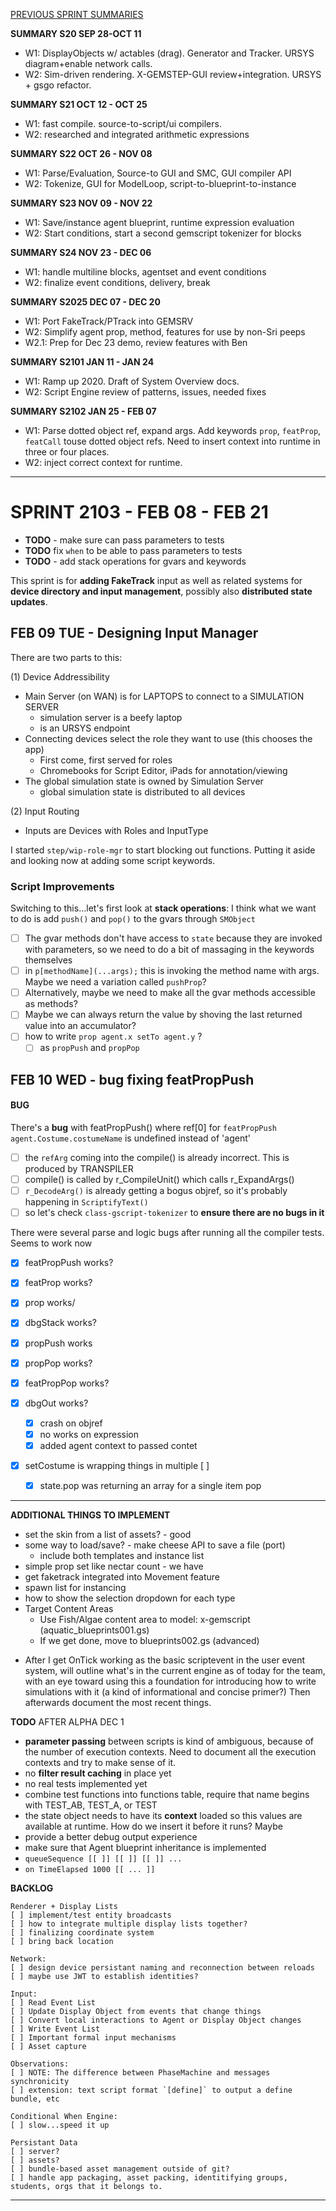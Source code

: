 [PREVIOUS SPRINT SUMMARIES](00-dev-archives/sprint-summaries.md)

**SUMMARY S20 SEP 28-OCT 11**

* W1: DisplayObjects w/ actables (drag). Generator and Tracker. URSYS diagram+enable network calls.
* W2: Sim-driven rendering. X-GEMSTEP-GUI review+integration. URSYS + gsgo refactor. 

**SUMMARY S21 OCT 12 - OCT 25**

* W1: fast compile. source-to-script/ui compilers.
* W2: researched and integrated arithmetic expressions

**SUMMARY S22 OCT 26 - NOV 08**

* W1: Parse/Evaluation, Source-to GUI and SMC, GUI compiler API
* W2: Tokenize, GUI for ModelLoop, script-to-blueprint-to-instance

**SUMMARY S23 NOV 09 - NOV 22**

* W1: Save/instance agent blueprint, runtime expression evaluation
* W2: Start conditions, start a second gemscript tokenizer for blocks

**SUMMARY S24 NOV 23 - DEC 06**

* W1: handle multiline blocks, agentset and event conditions
* W2: finalize event conditions, delivery, break

**SUMMARY S2025 DEC 07 - DEC 20**

* W1: Port FakeTrack/PTrack into GEMSRV
* W2: Simplify agent prop, method, features for use by non-Sri peeps
* W2.1: Prep for Dec 23 demo, review features with Ben

**SUMMARY S2101 JAN 11 - JAN 24**

* W1: Ramp up 2020. Draft of System Overview docs.
* W2: Script Engine review of patterns, issues, needed fixes

**SUMMARY S2102 JAN 25 - FEB 07**

* W1: Parse dotted object ref, expand args. Add keywords `prop`, `featProp`, `featCall` touse dotted object refs. Need to insert context into runtime in three or four places.
* W2: inject correct context for runtime.


---

# SPRINT 2103 - FEB 08 - FEB 21

* **TODO** - make sure can pass parameters to tests
* **TODO** fix `when` to be able to pass parameters to tests
* **TODO** - add stack operations for gvars and keywords

This sprint is for **adding FakeTrack** input as well as related systems for **device directory and input management**, possibly also **distributed state updates**. 

## FEB 09 TUE - Designing Input Manager

There are two parts to this:

(1) Device Addressibility

* Main Server (on WAN) is for LAPTOPS to connect to a SIMULATION SERVER
  * simulation server is a beefy laptop
  * is an URSYS endpoint
* Connecting devices select the role they want to use (this chooses the app)
  * First  come, first served for roles
  * Chromebooks for Script Editor, iPads for annotation/viewing
* The global simulation state is owned by Simulation Server
  * global simulation state is distributed to all devices

(2) Input Routing

* Inputs are Devices with Roles and InputType

I started `step/wip-role-mgr` to start blocking out functions. Putting it aside and looking now at adding some script keywords.

### Script Improvements

Switching to this...let's first look at **stack operations**: I think what we want to do is add `push()` and `pop()` to the gvars through `SMObject`

* [ ] The gvar methods don't have access to `state` because they are invoked with parameters, so we need to do a bit of massaging in the keywords themselves
* [ ] in `p[methodName](...args);` this is invoking the method name with args. Maybe we need a variation called `pushProp`?
* [ ] Alternatively, maybe we need to make all the gvar methods accessible as methods?
* [ ] Maybe we can always return the value by shoving the last returned value into an accumulator?
* [ ] how to write `prop agent.x setTo agent.y` ?
  * [ ] as `propPush` and `propPop`

## FEB 10 WED - bug fixing featPropPush

#### BUG

There's a **bug** with featPropPush() where ref[0] for `featPropPush agent.Costume.costumeName` is undefined instead of 'agent'

* [ ] the `refArg` coming into the compile() is already incorrect. This is produced by TRANSPILER
* [ ] compile() is called by r_CompileUnit() which calls r_ExpandArgs()
* [ ] `r_DecodeArg()` is already getting a bogus objref, so it's probably happening in `ScriptifyText()`
* [ ] so let's check `class-gscript-tokenizer` to **ensure there are no bugs in it**

There were several parse and logic bugs after running all the compiler tests. Seems to work now

* [x] featPropPush works?

* [x] featProp works?

* [x] prop works/

* [x] dbgStack works?

* [x] propPush works

* [x] propPop works?

* [x] featPropPop works?

* [x] dbgOut works?

  * [x] crash on objref
  * [x] no works on expression
  * [x] added agent context to passed contet

* [x] setCostume is wrapping things in multiple [ ] 

  * [x] state.pop was returning an array for a single item pop

  

  

---

**ADDITIONAL THINGS TO IMPLEMENT**

+ set the skin from a list of assets? - good
+ some way to load/save? - make cheese API to save a file (port)
  + include both templates and instance list
+ simple prop set like nectar count - we have
+ get faketrack integrated into Movement feature
+ spawn list for instancing
+ how to show the selection dropdown for each type
+ Target Content Areas
  + Use Fish/Algae content area to model: x-gemscript (aquatic_blueprints001.gs)
  + If we get done, move to blueprints002.gs (advanced)

* After I get OnTick working as the basic scriptevent in the user event system, will outline what's in the current engine as of today for the team, with an eye toward using this a foundation for introducing how to write simulations with it (a kind of informational and concise primer?) Then afterwards document the most recent things.

**TODO** AFTER ALPHA DEC 1

* **parameter passing** between scripts is kind of ambiguous, because of the number of execution contexts. Need to document all the execution contexts and try to make sense of it.
* no **filter result caching** in place yet
* no real tests implemented yet
* combine test functions into functions table, require that name begins with TEST_AB, TEST_A, or TEST
* the state object needs to have its **context** loaded so this values are available at runtime. How do we insert it before it runs? Maybe 
* provide a better debug output experience
* make sure that Agent blueprint inheritance is implemented
* `queueSequence [[ ]] [[ ]] [[ ]] ...`
* `on TimeElapsed 1000 [[ ... ]]`

**BACKLOG**

```
Renderer + Display Lists
[ ] implement/test entity broadcasts
[ ] how to integrate multiple display lists together?
[ ] finalizing coordinate system
[ ] bring back location

Network:
[ ] design device persistant naming and reconnection between reloads
[ ] maybe use JWT to establish identities? 

Input:
[ ] Read Event List
[ ] Update Display Object from events that change things
[ ] Convert local interactions to Agent or Display Object changes
[ ] Write Event List
[ ] Important formal input mechanisms
[ ] Asset capture 

Observations:
[ ] NOTE: The difference between PhaseMachine and messages synchronicity
[ ] extension: text script format `[define]` to output a define bundle, etc

Conditional When Engine:
[ ] slow...speed it up

Persistant Data
[ ] server?
[ ] assets?
[ ] bundle-based asset management outside of git?
[ ] handle app packaging, asset packing, identitifying groups, students, orgs that it belongs to. 

```

---

